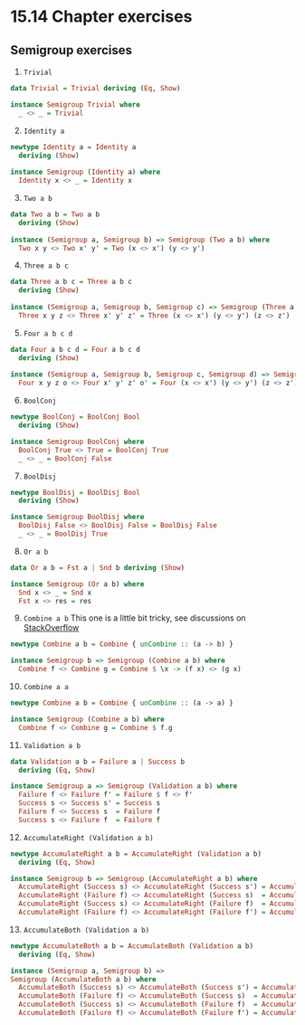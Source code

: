 # 15.14 Chapter exercises
## Semigroup exercises
1. `Trivial`
```haskell
data Trivial = Trivial deriving (Eq, Show)

instance Semigroup Trivial where
  _ <> _ = Trivial
```
2. `Identity a`
```haskell
newtype Identity a = Identity a
  deriving (Show)
  
instance Semigroup (Identity a) where
  Identity x <> _ = Identity x
```
3. `Two a b`
```haskell
data Two a b = Two a b
  deriving (Show)
  
instance (Semigroup a, Semigroup b) => Semigroup (Two a b) where
  Two x y <> Two x' y' = Two (x <> x') (y <> y')
```
4. `Three a b c`
```haskell
data Three a b c = Three a b c
  deriving (Show)
  
instance (Semigroup a, Semigroup b, Semigroup c) => Semigroup (Three a b c) where
  Three x y z <> Three x' y' z' = Three (x <> x') (y <> y') (z <> z')
```
5. `Four a b c d`
```haskell
data Four a b c d = Four a b c d
  deriving (Show)
  
instance (Semigroup a, Semigroup b, Semigroup c, Semigroup d) => Semigroup (Four a b c d) where
  Four x y z o <> Four x' y' z' o' = Four (x <> x') (y <> y') (z <> z') (o <> o')
```
6. `BoolConj`
```haskell
newtype BoolConj = BoolConj Bool
  deriving (Show)

instance Semigroup BoolConj where
  BoolConj True <> True = BoolConj True
  _ <> _ = BoolConj False
```
7. `BoolDisj`
```haskell
newtype BoolDisj = BoolDisj Bool
  deriving (Show)

instance Semigroup BoolDisj where
  BoolDisj False <> BoolDisj False = BoolDisj False
  _ <> _ = BoolDisj True
```
8. `Or a b`
```haskell
data Or a b = Fst a | Snd b deriving (Show)

instance Semigroup (Or a b) where
  Snd x <> _ = Snd x
  Fst x <> res = res
```
9. `Combine a b` This one is a little bit tricky, see discussions on [StackOverflow](http://stackoverflow.com/questions/39456716/how-to-write-semigroup-instance-for-this-data-type/39456925)
```haskell
newtype Combine a b = Combine { unCombine :: (a -> b) }

instance Semigroup b => Semigroup (Combine a b) where
  Combine f <> Combine g = Combine $ \x -> (f x) <> (g x)
```
10. `Combine a a`
```haskell
newtype Combine a b = Combine { unCombine :: (a -> a) }

instance Semigroup (Combine a b) where
  Combine f <> Combine g = Combine $ f.g
```
11. `Validation a b` 
```haskell
data Validation a b = Failure a | Success b
  deriving (Eq, Show)

instance Semigroup a => Semigroup (Validation a b) where
  Failure f <> Failure f' = Failure $ f <> f'
  Success s <> Success s' = Success s
  Failure f <> Success s  = Failure f
  Success s <> Failure f  = Failure f
```
12. `AccumulateRight (Validation a b)`
```haskell
newtype AccumulateRight a b = AccumulateRight (Validation a b)
  deriving (Eq, Show)

instance Semigroup b => Semigroup (AccumulateRight a b) where
  AccumulateRight (Success s) <> AccumulateRight (Success s') = AccumulateRight $ Success $ s <> s'
  AccumulateRight (Failure f) <> AccumulateRight (Success s)  = AccumulateRight $ Success s
  AccumulateRight (Success s) <> AccumulateRight (Failure f)  = AccumulateRight $ Success s
  AccumulateRight (Failure f) <> AccumulateRight (Failure f') = AccumulateRight $ Failure f 
```
13. `AccumulateBoth (Validation a b)`
```haskell
newtype AccumulateBoth a b = AccumulateBoth (Validation a b)
  deriving (Eq, Show)

instance (Semigroup a, Semigroup b) =>
Semigroup (AccumulateBoth a b) where
  AccumulateBoth (Success s) <> AccumulateBoth (Success s') = AccumulateBoth $ Success $ s <> s'
  AccumulateBoth (Failure f) <> AccumulateBoth (Success s)  = AccumulateBoth $ Failure f
  AccumulateBoth (Success s) <> AccumulateBoth (Failure f)  = AccumulateBoth $ Failure f
  AccumulateBoth (Failure f) <> AccumulateBoth (Failure f') = AccumulateBoth $ Failure $ f <> f'
```

